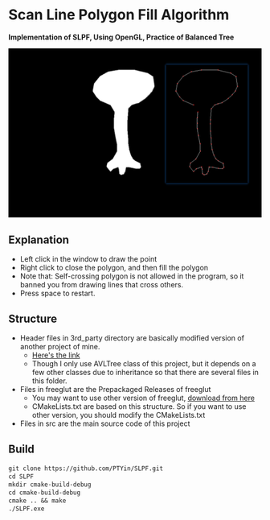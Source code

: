 # Scan Line Polygon Fill Algorithm

**Implementation of SLPF, Using OpenGL, Practice of Balanced Tree**

![](demo.png)

## Explanation

- Left click in the window to draw the point
- Right click to close the polygon, and then fill the polygon 
- Note that: Self-crossing polygon is not allowed in the program, so it banned you from drawing lines that cross others.
- Press space to restart. 

## Structure

- Header files in 3rd_party directory are basically modified version of another project of mine.
    - [Here's the link](https://github.com/PTYin/data_structure.git) 
    - Though I only use AVLTree class of this project, but it depends on a few other classes due to inheritance so that there are several files in this folder.
- Files in freeglut are the Prepackaged Releases of freeglut
    - You may want to use other version of freeglut, [download from here](http://freeglut.sourceforge.net/index.php#download)
    - CMakeLists.txt are based on this structure. So if you want to use other version, you should modify the CMakeLists.txt
- Files in src are the main source code of this project

## Build
    git clone https://github.com/PTYin/SLPF.git
    cd SLPF
    mkdir cmake-build-debug
    cd cmake-build-debug
    cmake .. && make
    ./SLPF.exe